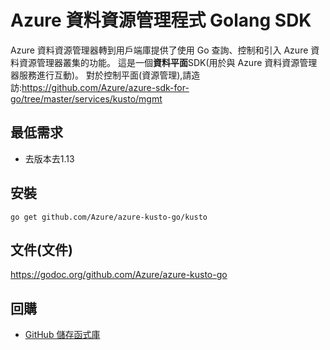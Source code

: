 # <a name="azure-data-explorer-golang-sdk"></a>Azure 資料資源管理程式 Golang SDK

Azure 資料資源管理器轉到用戶端庫提供了使用 Go 查詢、控制和引入 Azure 資料資源管理器叢集的功能。 這是一個**資料平面**SDK(用於與 Azure 資料資源管理器服務進行互動)。 對於控制平面(資源管理),請造訪:https://github.com/Azure/azure-sdk-for-go/tree/master/services/kusto/mgmt 

## <a name="minimum-requirements"></a>最低需求
* 去版本去1.13

## <a name="installation"></a>安裝
`go get github.com/Azure/azure-kusto-go/kusto`

## <a name="docs-godoc"></a>文件(文件)
https://godoc.org/github.com/Azure/azure-kusto-go

## <a name="repo"></a>回購
* [GitHub 儲存函式庫](https://github.com/Azure/azure-kusto-go)
